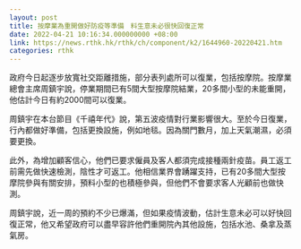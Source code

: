 ```yaml
---
layout: post
title: 按摩業為重開做好防疫等準備　料生意未必很快回復正常
date: 2022-04-21 10:16:34.000000000 +08:00
link: https://news.rthk.hk/rthk/ch/component/k2/1644960-20220421.htm
categories: rthk
---
```


政府今日起逐步放寬社交距離措施，部分表列處所可以復業，包括按摩院。按摩業總會主席周鎮宇說，停業期間已有5間大型按摩院結業，20多間小型的未能重開，他估計今日有約2000間可以復業。

周鎮宇在本台節目《千禧年代》說，第五波疫情對行業影響很大。至於今日復業，行內都做好準備，包括更換設施，例如地毯。因為關門數月，加上天氣潮濕，必須要更換。

此外，為增加顧客信心，他們已要求僱員及客人都須完成接種兩針疫苗。員工返工前需先做快速檢測，陰性才可返工。他相信業界會踴躍支持，已有20多間大型按摩院參與有關安排，預料小型的也積極參與，但他們不會要求客人光顧前也做快測。

周鎮宇說，近一周的預約不少已爆滿，但如果疫情波動，估計生意未必可以好快回復正常，他又希望政府可以盡早容許他們重開院內其他設施，包括水池、桑拿及蒸氣房。
